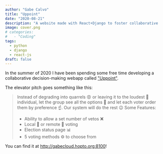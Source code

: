 ```yaml
---
author: "Gabe Calvo"
title: "Uppoint"
date: "2020-08-21"
description: "A website made with React+Django to foster collaborative decision making."
image: cover.png
# categories:
#   - "Coding"
tags:
  - python
  - django
  - react-js
draft: false
---
```


In the summer of 2020 I have been spending some free time developing a collaborative decision-making webapp called ["Uppoint"](http://35.231.251.20).

The elevator pitch goes something like this:

> Instead of degrading into quarrels 😡 or leaving it to the loudest 📣individual, let the group see all the options 📜 and let each voter order them by preference ☝️. Our system will do the rest 😉
> Some Features:
> - Ability to allow a set number of vetos ❌
> - Local 📍 or remote 📧 voting
> - Election status page 📊
> - 5 voting methods ⚙️ to choose from

You can find it at http://gabecloud.hopto.org:8100!
